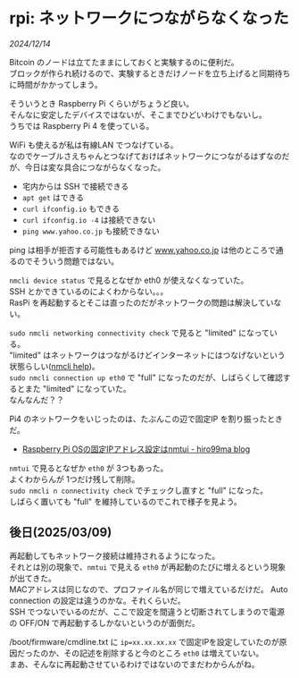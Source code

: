 # rpi: ネットワークにつながらなくなった

_2024/12/14_

Bitcoin のノードは立てたままにしておくと実験するのに便利だ。  
ブロックが作られ続けるので、実験するときだけノードを立ち上げると同期待ちに時間がかかってしまう。

そういうとき Raspberry Pi くらいがちょうど良い。  
そんなに安定したデバイスではないが、そこまでひどいわけでもないし。  
うちでは Raspberry Pi 4 を使っている。

WiFi も使えるが私は有線LAN でつなげている。  
なのでケーブルさえちゃんとつなげておけばネットワークにつながるはずなのだが、今日は変な具合につながらなくなった。

* 宅内からは SSH で接続できる
* `apt get` はできる
* `curl ifconfig.io` もできる
* `curl ifconfig.io -4` は接続できない
* `ping www.yahoo.co.jp` も接続できない

ping は相手が拒否する可能性もあるけど www.yahoo.co.jp は他のところで通るのでそういう問題ではない。

`nmcli device status` で見るとなぜか eth0 が使えなくなっていた。  
SSH とかできているのによくわからない。。。  
RasPi を再起動するとそこは直ったのだがネットワークの問題は解決していない。

`sudo nmcli networking connectivity check` で見ると "limited" になっている。  
"limited" はネットワークはつながるけどインターネットにはつなげないという状態らしい([nmcli help](https://www.linux.org/docs/man1/nmcli.html))。  
`sudo nmcli connection up eth0` で "full" になったのだが、しばらくして確認するとまた "limited" になっていた。  
なんなんだ？？

Pi4 のネットワークをいじったのは、たぶんこの辺で固定IP を割り振ったときだ。

* [Raspberry Pi OSの固定IPアドレス設定はnmtui - hiro99ma blog](https://blog.hirokuma.work/2024/07/20240707-raspi.html)

`nmtui` で見るとなぜか `eth0` が 3つもあった。  
よくわからんが 1つだけ残して削除。  
`sudo nmcli n connectivity check` でチェックし直すと "full" になった。  
しばらく置いても "full" を維持しているのでこれで様子を見よう。

## 後日(2025/03/09)

再起動してもネットワーク接続は維持されるようになった。  
それとは別の現象で、`nmtui` で見える `eth0` が再起動のたびに増えるという現象が出てきた。  
MACアドレスは同じなので、プロファイル名が同じで増えているだけだ。
Auto connection の設定は違うのかな。それくらいだ。  
SSH でつないでいるのだが、ここで設定を間違うと切断されてしまうので電源の OFF/ON で再起動するしかないというのが面倒だ。

/boot/firmware/cmdline.txt に `ip=xx.xx.xx.xx` で固定IPを設定していたのが原因だったのか、その記述を削除すると今のところ `eth0` は増えていない。  
まあ、そんなに再起動させているわけではないのでまだわからんがね。
